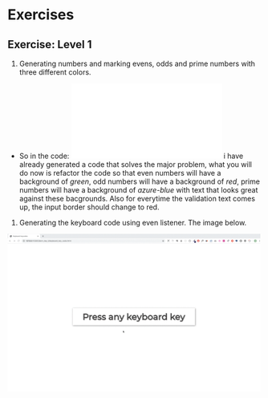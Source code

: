 # Exercises

## Exercise: Level 1

1. Generating numbers and marking evens, odds and prime numbers with three different colors.

- So in the code: ![Numbers Generator](./test.js) i have already generated a code that solves the major problem, what you will do now is refactor the code so that even numbers will have a background of _green_, odd numbers will have a background of _red_, prime numbers will have a background of _azure-blue_ with text that looks great against these bacgrounds. Also for everytime the validation text comes up, the input border should change to red.

1. Generating the keyboard code using even listener. The image below.

![Keyboard key](./dom_min_project_keycode_day_3.2.gif)
